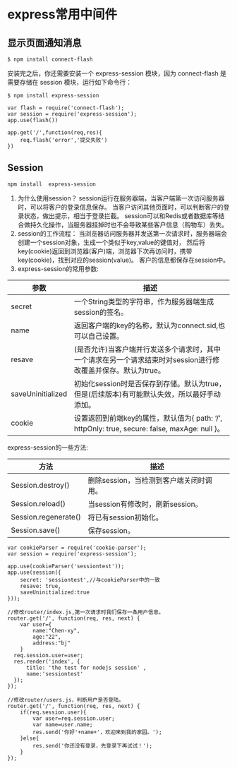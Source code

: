 # express常用中间件

## 显示页面通知消息
```
$ npm install connect-flash
```
安装完之后，你还需要安装一个 express-session 模块，因为 connect-flash 是需要存储在 session 模块，运行如下命令行：
```
$ npm install express-session
```

```
var flash = require('connect-flash');
var session = require('express-session');
app.use(flash())

app.get('/',function(req,res){
    req.flash('error','提交失败')
})
```
## Session
```
npm install  express-session
```

1. 为什么使用session？
session运行在服务器端，当客户端第一次访问服务器时，可以将客户的登录信息保存。
当客户访问其他页面时，可以判断客户的登录状态，做出提示，相当于登录拦截。
session可以和Redis或者数据库等结合做持久化操作，当服务器挂掉时也不会导致某些客户信息（购物车）丢失。
2. session的工作流程：
当浏览器访问服务器并发送第一次请求时，服务器端会创建一个session对象，生成一个类似于key,value的键值对， 然后将key(cookie)返回到浏览器(客户)端，浏览器下次再访问时，携带key(cookie)，找到对应的session(value)。 客户的信息都保存在session中。
3. express-session的常用参数:

| 参数 | 描述|
|-----|-----|
|secret|一个String类型的字符串，作为服务器端生成session的签名。|
|name|返回客户端的key的名称，默认为connect.sid,也可以自己设置。 |
|resave|(是否允许)当客户端并行发送多个请求时，其中一个请求在另一个请求结束时对session进行修改覆盖并保存。默认为true。|
|saveUninitialized|初始化session时是否保存到存储。默认为true， 但是(后续版本)有可能默认失效，所以最好手动添加。|
|cookie|设置返回到前端key的属性，默认值为{ path: ‘/’, httpOnly: true, secure: false, maxAge: null }。|

 express-session的一些方法:

| 方法 | 描述|
|-----|-----|
|Session.destroy()|删除session，当检测到客户端关闭时调用。|
|Session.reload()|当session有修改时，刷新session。|
|Session.regenerate()|将已有session初始化。|
|Session.save()|保存session。|
```
var cookieParser = require('cookie-parser');
var session = require('express-session');

app.use(cookieParser('sessiontest'));
app.use(session({
    secret: 'sessiontest',//与cookieParser中的一致
    resave: true,
    saveUninitialized:true
}));

//修改router/index.js,第一次请求时我们保存一条用户信息。
router.get('/', function(req, res, next) {
    var user={
        name:"Chen-xy",
        age:"22",
        address:"bj"
    }
  req.session.user=user;
  res.render('index', {
      title: 'the test for nodejs session' ,
      name:'sessiontest'
  });
});

//修改router/users.js，判断用户是否登陆。
router.get('/', function(req, res, next) {
    if(req.session.user){
        var user=req.session.user;
        var name=user.name;
        res.send('你好'+name+'，欢迎来到我的家园。');
    }else{
        res.send('你还没有登录，先登录下再试试！');
    }
});
```
